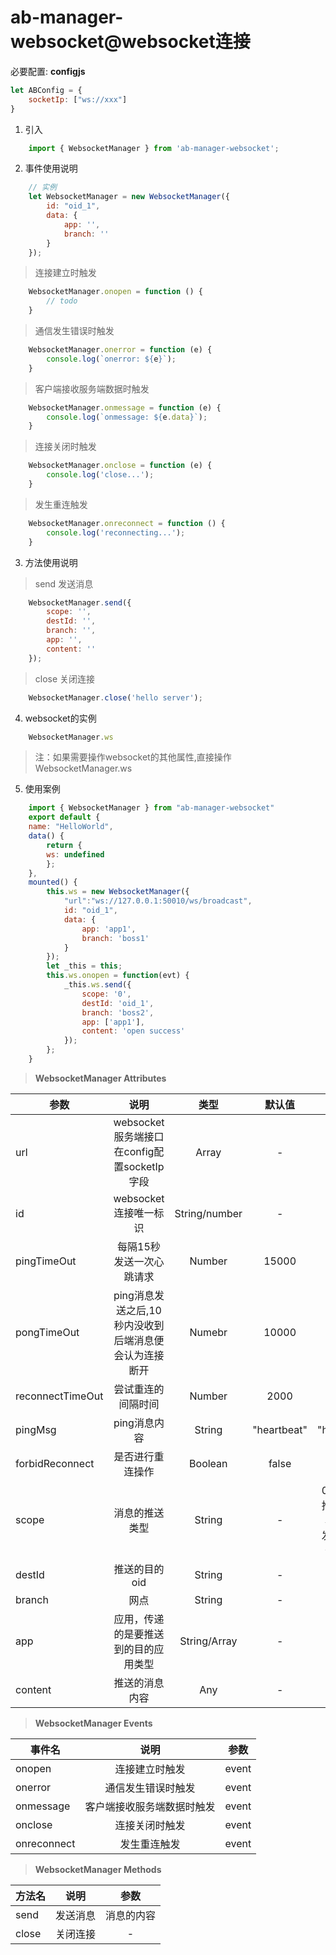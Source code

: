# ab-manager-websocket@websocket连接

必要配置:
**configjs**
```js
let ABConfig = {
    socketIp: ["ws://xxx"]
}
```
1. 引入
```js
    import { WebsocketManager } from 'ab-manager-websocket';
```
2. 事件使用说明
```js
    // 实例
    let WebsocketManager = new WebsocketManager({
        id: "oid_1",
        data: {
            app: '',
            branch: ''
        }
    });
```

> 连接建立时触发
```js
    WebsocketManager.onopen = function () {
        // todo
    }
```
> 通信发生错误时触发
```js
    WebsocketManager.onerror = function (e) {
        console.log(`onerror: ${e}`);
    }
```
> 客户端接收服务端数据时触发
```js
    WebsocketManager.onmessage = function (e) {
        console.log(`onmessage: ${e.data}`);
    }
```
> 连接关闭时触发
```js
    WebsocketManager.onclose = function (e) {
        console.log('close...');
    }
```
> 发生重连触发
```js
    WebsocketManager.onreconnect = function () {
        console.log('reconnecting...');
    }
```
3. 方法使用说明
> send 发送消息
```js
    WebsocketManager.send({
        scope: '',
        destId: '',
        branch: '',
        app: '',
        content: ''
    });
```
> close 关闭连接
```js
    WebsocketManager.close('hello server');
```
4. websocket的实例
```js
    WebsocketManager.ws  
```
> 注：如果需要操作websocket的其他属性,直接操作WebsocketManager.ws

5. 使用案例
```js
    import { WebsocketManager } from "ab-manager-websocket"
    export default {
    name: "HelloWorld",
    data() {
        return {
        ws: undefined
        };
    },
    mounted() {
        this.ws = new WebsocketManager({
            "url":"ws://127.0.0.1:50010/ws/broadcast",
            id: "oid_1",
            data: {
                app: 'app1',
                branch: 'boss1'
            }
        });
        let _this = this;
        this.ws.onopen = function(evt) {
            _this.ws.send({
                scope: '0',
                destId: 'oid_1',
                branch: 'boss2',
                app: ['app1'],
                content: 'open success'
            });
        };
    }
```
> **WebsocketManager Attributes**

| 参数             | 说明                                                          | 类型    | 默认值      | 可选值 |
| ---------------- | :-----------------------------------------------------------: | :-----: | :---------: | :---------: | 
| url              | websocket服务端接口在config配置socketIp字段 | Array | - | - |
| id              | websocket连接唯一标识 | String/number | - | - |
| pingTimeOut      | 每隔15秒发送一次心跳请求 | Number | 15000 | - |
| pongTimeOut      | ping消息发送之后,10秒内没收到后端消息便会认为连接断开 | Numebr | 10000 | - |
| reconnectTimeOut | 尝试重连的间隔时间 | Number  | 2000 | - |
| pingMsg          | ping消息内容 | String  | "heartbeat" | "heartbeat" |
| forbidReconnect  | 是否进行重连操作 | Boolean | false | - |
| scope  | 消息的推送类型 | String | - | 0代表单点推送，1代表网点群发，2代表全行群发 |
| destId  | 推送的目的oid | String | - | - |
| branch  | 网点 | String | - | - |
| app  | 应用，传递的是要推送到的目的应用类型 | String/Array | - | - |
| content  | 推送的消息内容 | Any | - | - |

> **WebsocketManager Events**

| 事件名      | 说明                       | 参数  |
| ----------- | :------------------------:| :---: |
| onopen      | 连接建立时触发             | event |
| onerror     | 通信发生错误时触发         | event |
| onmessage   | 客户端接收服务端数据时触发  | event |
| onclose     | 连接关闭时触发             | event |
| onreconnect | 发生重连触发               | event |

> **WebsocketManager Methods**

| 方法名 | 说明     | 参数       |
| ------ | :------: | :--------: |
| send   | 发送消息 | 消息的内容 |
| close  | 关闭连接 | -          |
